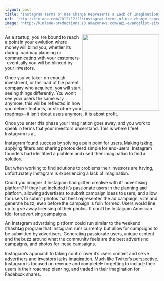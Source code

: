 ```yaml
---
layout: post
title: "Instagram Terms of Use Change Represents a Lack of Imagination"
url: 'http://kinlane.com/2012/12/21/instagram-terms-of-use-change-represents-a-lack-of-imagination/'
image: 'http://kinlane-productions.s3.amazonaws.com/api-evangelist-site/blog/instagram-logo.jpg'
---
```


<img class="c1" src="https://s3.amazonaws.com/kinlane-productions/api-evangelist/instagram/Instagram_logo.png" alt="" width="250" align="right" />

As a startup, you are bound to reach a point in your evolution where money will blind you, whether its during roadmap planning or communicating with your customers--eventually you will be blinded by your investors.

Once you’ve taken on enough investment, or the load of the parent company who acquired, you will start seeing things differently. You won’t see your users the same way anymore, this will be reflected in how you deliver features, or structure your roadmap--it isn’t about users anymore, it is about profit.

Once you enter this phase your imagination goes away, and you work to speak in terms that your investors understand. This is where I feel Instagram is at.

Instagram found success by solving a pain point for users. Making taking, applying filters and sharing photos dead simple for end-users. Instagram founders had identified a problem and used their imagination to find a solution.

But when working to find solutions to problems their investors are having, unfortunately Instagram is experiencing a lack of imagination.

Could you imagine if Instagram had gotten creative with its advertising platform? If they had included it’s passionate users in the planning and platform, allowing advertisers to submit campaign ideas to users, and allow for users to submit photos that best represented the ad campaign, vote and generate buzz, even before the campaign is fully formed. Users would line up to give away licensing of their photos. It could be Instagram American Idol for advertising campaigns.

An Instagram advertising platform could run similar to the weekend #hashtag program that Instagram runs currently, but allow for campaigns to be submitted by advertisers. Generating passionate users, unique content and the buzz around what the community feels are the best advertising campaigns, and photos for these campaigns.

Instagram’s approach to taking control over it’s users content and serve advertisers and investors lacks imagination. Much like Twitter’s perspective, Instagram is focused on revenue and completely forgetting to include their users in their roadmap planning, and traded in their imagination for Facebook shares.